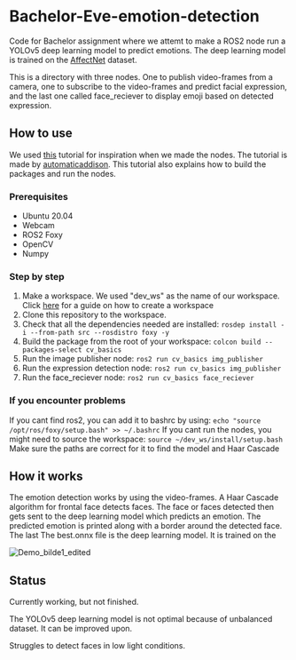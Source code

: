 # Bachelor-Eve-emotion-detection
Code for Bachelor assignment where we attemt to make a ROS2 node run a YOLOv5 deep learning model to predict emotions. The deep learning model is trained on the [AffectNet](http://mohammadmahoor.com/affectnet/) dataset.


This is a directory with three nodes. One to publish video-frames from a camera, one to subscribe to the video-frames and predict facial expression, and the last one called face_reciever to display emoji based on detected expression.

## How to use
We used [this](https://automaticaddison.com/getting-started-with-opencv-in-ros-2-foxy-fitzroy-python/) tutorial for inspiration when we made the nodes. The tutorial is made by [automaticaddison](https://automaticaddison.com/getting-started-with-opencv-in-ros-2-foxy-fitzroy-python/). This tutorial also explains how to build the packages and run the nodes.

### Prerequisites

* Ubuntu 20.04
* Webcam
* ROS2 Foxy
* OpenCV
* Numpy

### Step by step

1. Make a workspace. We used "dev_ws" as the name of our workspace. Click [here](https://automaticaddison.com/how-to-create-a-workspace-ros-2-foxy-fitzroy/) for a guide on how to create a workspace
2. Clone this repository to the workspace.
3. Check that all the dependencies needed are installed: ``` rosdep install -i --from-path src --rosdistro foxy -y ```
4. Build the package from the root of your workspace: ``` colcon build --packages-select cv_basics ```
5. Run the image publisher node: ```ros2 run cv_basics img_publisher```
6. Run the expression detection node: ```ros2 run cv_basics img_publisher```
7. Run the face_reciever node: ```ros2 run cv_basics face_reciever```

### If you encounter problems
If you cant find ros2, you can add it to bashrc by using: ```echo "source /opt/ros/foxy/setup.bash" >> ~/.bashrc```
If you cant run the nodes, you might need to source the workspace: ```source ~/dev_ws/install/setup.bash```
Make sure the paths are correct for it to find the model and Haar Cascade


## How it works
The emotion detection works by using the video-frames. A Haar Cascade algorithm for frontal face detects faces. The face or faces detected then gets sent to the deep learning model which predicts an emotion. The predicted emotion is printed along with a border around the detected face. The last 
The best.onnx file is the deep learning model. It is trained on the 

<!--- ![example](https://user-images.githubusercontent.com/75445926/153725590-baba1a94-ef3c-41e7-8113-4add052c25f9.png  "Example output")--->
![Demo_bilde1_edited](https://user-images.githubusercontent.com/75445926/167296027-54db7fe7-8d7c-43c9-aba0-907f5d96fe28.png)



## Status

Currently working, but not finished. 
 
The YOLOv5 deep learning model is not optimal because of unbalanced dataset. It can be improved upon.

Struggles to detect faces in low light conditions.
